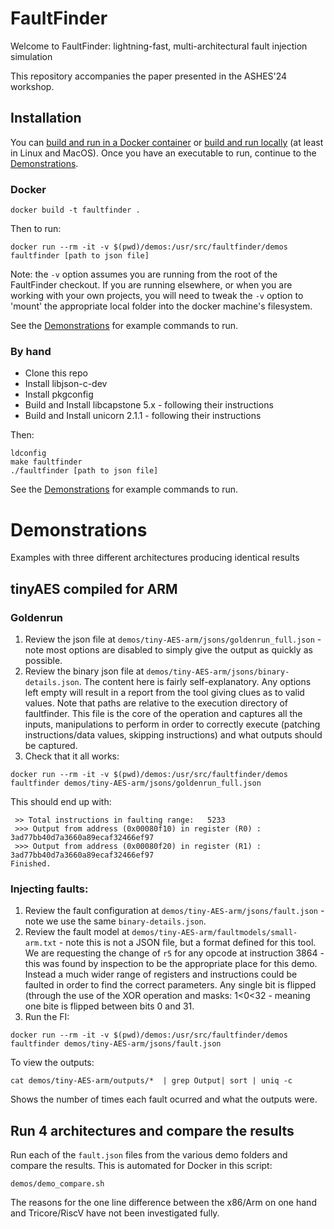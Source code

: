 # FaultFinder

Welcome to FaultFinder: lightning-fast, multi-architectural fault injection simulation

This repository accompanies the paper presented in the ASHES'24 workshop.


## Installation

You can [build and run in a Docker container](#docker) or [build and run locally](#by-hand) (at least in Linux and MacOS). Once you have an executable to run, continue to the [Demonstrations](#demonstrations).

### Docker

```
docker build -t faultfinder .
```

Then to run:

```
docker run --rm -it -v $(pwd)/demos:/usr/src/faultfinder/demos faultfinder [path to json file]
```

Note: the `-v` option assumes you are running from the root of the FaultFinder checkout. If you are running elsewhere, or when you are working with your own projects, you will need to tweak the `-v` option to 'mount' the appropriate local folder into the docker machine's filesystem.

See the [Demonstrations](#demonstrations) for example commands to run.



### By hand

* Clone this repo
* Install libjson-c-dev
* Install pkgconfig
* Build and Install libcapstone 5.x - following their instructions
* Build and Install unicorn 2.1.1 - following their instructions

Then:
```
ldconfig
make faultfinder
./faultfinder [path to json file]
```
See the [Demonstrations](#demonstrations) for example commands to run.


# Demonstrations

Examples with three different architectures producing identical results

## tinyAES compiled for ARM
### Goldenrun

1. Review the json file at `demos/tiny-AES-arm/jsons/goldenrun_full.json` - note most options are disabled to simply give the output as quickly as possible.
2. Review the binary json file at `demos/tiny-AES-arm/jsons/binary-details.json`. The content here is fairly self-explanatory. Any options left empty will result in a report from the tool giving clues as to valid values. Note that paths are relative to the execution directory of faultfinder.  This file is the core of the operation and captures all the inputs, manipulations to perform in order to correctly execute (patching instructions/data values, skipping instructions) and what outputs should be captured.
3. Check that it all works:

```
docker run --rm -it -v $(pwd)/demos:/usr/src/faultfinder/demos faultfinder demos/tiny-AES-arm/jsons/goldenrun_full.json
```

This should end up with:

```
 >> Total instructions in faulting range:   5233
 >>> Output from address (0x00080f10) in register (R0) : 3ad77bb40d7a3660a89ecaf32466ef97
 >>> Output from address (0x00080f20) in register (R1) : 3ad77bb40d7a3660a89ecaf32466ef97
Finished.
```

### Injecting faults:

1. Review the fault configuration at `demos/tiny-AES-arm/jsons/fault.json` - note we use the same `binary-details.json`.
2. Review the fault model at `demos/tiny-AES-arm/faultmodels/small-arm.txt` - note this is not a JSON file, but a format defined for this tool. We are requesting the change of `r5` for any opcode at instruction 3864 - this was found by inspection to be the appropriate place for this demo.  Instead a much wider range of registers and instructions could be faulted in order to find the correct parameters.  Any single bit is flipped (through the use of the XOR operation and masks: 1<0<32 - meaning one bite is flipped between bits 0 and 31.
3. Run the FI:

```
docker run --rm -it -v $(pwd)/demos:/usr/src/faultfinder/demos faultfinder demos/tiny-AES-arm/jsons/fault.json
```


To view the outputs:
```
cat demos/tiny-AES-arm/outputs/*  | grep Output| sort | uniq -c
```

Shows the number of times each fault ocurred and what the outputs were.

## Run 4 architectures and compare the results

Run each of the `fault.json` files from the various demo folders and compare the results. This is automated for Docker in this script:

```
demos/demo_compare.sh
```

The reasons for the one line difference between the x86/Arm on one hand and Tricore/RiscV have not been investigated fully.
